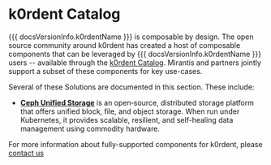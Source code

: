# k0rdent Catalog

{{{ docsVersionInfo.k0rdentName }}} is composable by design. The open source community around k0rdent has created a host of composable components that can be leveraged by {{{ docsVersionInfo.k0rdentName }}} users -- available through the [k0rdent Catalog](https://catalog.k0rdent.io). Mirantis and partners jointly support a subset of these components for key use-cases.

Several of these Solutions are documented in this section. These include:

* [**Ceph Unified Storage**](addons/ceph/index.md) is an open‐source, distributed storage platform that offers unified block, file, and object storage. When run under Kubernetes, it provides scalable, resilient, and self-healing data management using commodity hardware.

For more information about fully-supported components for k0rdent, please [contact us](https://mirantis.com/contact)